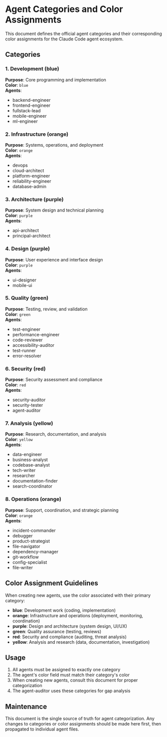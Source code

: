# Agent Categories and Color Assignments

This document defines the official agent categories and their corresponding color assignments for the Claude Code agent ecosystem.

## Categories

### 1. **Development** (blue)
**Purpose**: Core programming and implementation  
**Color**: `blue`  
**Agents**: 
- backend-engineer
- frontend-engineer
- fullstack-lead
- mobile-engineer
- ml-engineer

### 2. **Infrastructure** (orange)
**Purpose**: Systems, operations, and deployment  
**Color**: `orange`  
**Agents**:
- devops
- cloud-architect
- platform-engineer
- reliability-engineer
- database-admin

### 3. **Architecture** (purple)
**Purpose**: System design and technical planning  
**Color**: `purple`  
**Agents**:
- api-architect
- principal-architect

### 4. **Design** (purple)
**Purpose**: User experience and interface design  
**Color**: `purple`  
**Agents**:
- ui-designer
- mobile-ui

### 5. **Quality** (green)
**Purpose**: Testing, review, and validation  
**Color**: `green`  
**Agents**:
- test-engineer
- performance-engineer
- code-reviewer
- accessibility-auditor
- test-runner
- error-resolver

### 6. **Security** (red)
**Purpose**: Security assessment and compliance  
**Color**: `red`  
**Agents**:
- security-auditor
- security-tester
- agent-auditor

### 7. **Analysis** (yellow)
**Purpose**: Research, documentation, and analysis  
**Color**: `yellow`  
**Agents**:
- data-engineer
- business-analyst
- codebase-analyst
- tech-writer
- researcher
- documentation-finder
- search-coordinator

### 8. **Operations** (orange)
**Purpose**: Support, coordination, and strategic planning  
**Color**: `orange`  
**Agents**:
- incident-commander
- debugger
- product-strategist
- file-navigator
- dependency-manager
- git-workflow
- config-specialist
- file-writer

## Color Assignment Guidelines

When creating new agents, use the color associated with their primary category:

- **blue**: Development work (coding, implementation)
- **orange**: Infrastructure and operations (deployment, monitoring, coordination)
- **purple**: Design and architecture (system design, UI/UX)
- **green**: Quality assurance (testing, reviews)
- **red**: Security and compliance (auditing, threat analysis)
- **yellow**: Analysis and research (data, documentation, investigation)

## Usage

1. All agents must be assigned to exactly one category
2. The agent's color field must match their category's color
3. When creating new agents, consult this document for proper categorization
4. The agent-auditor uses these categories for gap analysis

## Maintenance

This document is the single source of truth for agent categorization. Any changes to categories or color assignments should be made here first, then propagated to individual agent files.